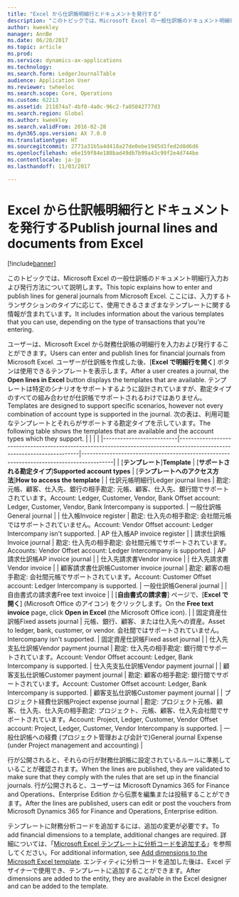 ```yaml
---
title: "Excel から仕訳帳明細行とドキュメントを発行する"
description: "このトピックでは、Microsoft Excel の一般仕訳帳のドキュメント明細行入力および発行方法について説明します。 ここには、入力するトランザクションのタイプに応じて、使用できるさまざまなテンプレートに関する情報が含まれています。"
author: kweekley
manager: AnnBe
ms.date: 06/20/2017
ms.topic: article
ms.prod: 
ms.service: dynamics-ax-applications
ms.technology: 
ms.search.form: LedgerJournalTable
audience: Application User
ms.reviewer: twheeloc
ms.search.scope: Core, Operations
ms.custom: 62213
ms.assetid: 211874a7-4bf0-4a0c-96c2-fa05042777d3
ms.search.region: Global
ms.author: kweekley
ms.search.validFrom: 2016-02-28
ms.dyn365.ops.version: AX 7.0.0
ms.translationtype: HT
ms.sourcegitcommit: 2771a31b5a4d418a27de0ebe1945d1fed2d8d6d6
ms.openlocfilehash: e6e159f84e188bad49db7b99a43c99f2e4d744be
ms.contentlocale: ja-jp
ms.lasthandoff: 11/03/2017

---
```


# <a name="publish-journal-lines-and-documents-from-excel"></a><span data-ttu-id="912d3-104">Excel から仕訳帳明細行とドキュメントを発行する</span><span class="sxs-lookup"><span data-stu-id="912d3-104">Publish journal lines and documents from Excel</span></span>

[!include[banner](../includes/banner.md)]


<span data-ttu-id="912d3-105">このトピックでは、Microsoft Excel の一般仕訳帳のドキュメント明細行入力および発行方法について説明します。</span><span class="sxs-lookup"><span data-stu-id="912d3-105">This topic explains how to enter and publish lines for general journals from Microsoft Excel.</span></span> <span data-ttu-id="912d3-106">ここには、入力するトランザクションのタイプに応じて、使用できるさまざまなテンプレートに関する情報が含まれています。</span><span class="sxs-lookup"><span data-stu-id="912d3-106">It includes information about the various templates that you can use, depending on the type of transactions that you're entering.</span></span>

<span data-ttu-id="912d3-107">ユーザーは、Microsoft Excel から財務仕訳帳の明細行を入力および発行することができます。</span><span class="sxs-lookup"><span data-stu-id="912d3-107">Users can enter and publish lines for financial journals from Microsoft Excel.</span></span> <span data-ttu-id="912d3-108">ユーザーが仕訳帳を作成した後、[**Excel で明細行を開く**] ボタンは使用できるテンプレートを表示します。</span><span class="sxs-lookup"><span data-stu-id="912d3-108">After a user creates a journal, the **Open lines in Excel** button displays the templates that are available.</span></span> <span data-ttu-id="912d3-109">テンプレートは特定のシナリオをサポートするように設計されていますが、勘定タイプのすべての組み合わせが仕訳帳でサポートされるわけではありません。</span><span class="sxs-lookup"><span data-stu-id="912d3-109">Templates are designed to support specific scenarios, however not every combination of account type is supported in the journal.</span></span> <span data-ttu-id="912d3-110">次の表は、利用可能なテンプレートとそれらがサポートする勘定タイプを示しています。</span><span class="sxs-lookup"><span data-stu-id="912d3-110">The following table shows the templates that are available and the account types which they support.</span></span>
|                          |                                                                                                                         |                                                                                         |
|--------------------------|-------------------------------------------------------------------------------------------------------------------------|-----------------------------------------------------------------------------------------|
| <span data-ttu-id="912d3-111">[**テンプレート**]</span><span class="sxs-lookup"><span data-stu-id="912d3-111">**Template**</span></span>             | <span data-ttu-id="912d3-112">[**サポートされる勘定タイプ**]</span><span class="sxs-lookup"><span data-stu-id="912d3-112">**Supported account types**</span></span>                                                                                             | <span data-ttu-id="912d3-113">[**テンプレートへのアクセス方法**]</span><span class="sxs-lookup"><span data-stu-id="912d3-113">**How to access the template**</span></span>                                                          |
| <span data-ttu-id="912d3-114">仕訳元帳明細行</span><span class="sxs-lookup"><span data-stu-id="912d3-114">Ledger journal lines</span></span>     | <span data-ttu-id="912d3-115">勘定: 元帳、顧客、仕入先、銀行の相手勘定: 元帳、顧客、仕入先、銀行間でサポートされています。</span><span class="sxs-lookup"><span data-stu-id="912d3-115">Account: Ledger, Customer, Vendor, Bank Offset account: Ledger, Customer, Vendor, Bank Intercompany is supported.</span></span>       | <span data-ttu-id="912d3-116">一般仕訳帳</span><span class="sxs-lookup"><span data-stu-id="912d3-116">General journal</span></span>                                                                         |
| <span data-ttu-id="912d3-117">仕入帳</span><span class="sxs-lookup"><span data-stu-id="912d3-117">Invoice register</span></span>         | <span data-ttu-id="912d3-118">勘定: 仕入先の相手勘定: 会社間元帳ではサポートされていません。</span><span class="sxs-lookup"><span data-stu-id="912d3-118">Account: Vendor Offset account: Ledger Intercompany isn't supported.</span></span>                                                    | <span data-ttu-id="912d3-119">AP 仕入帳</span><span class="sxs-lookup"><span data-stu-id="912d3-119">AP invoice register</span></span>                                                                     |
| <span data-ttu-id="912d3-120">請求仕訳帳</span><span class="sxs-lookup"><span data-stu-id="912d3-120">Invoice journal</span></span>          | <span data-ttu-id="912d3-121">勘定: 仕入先の相手勘定: 会社間元帳でサポートされています。</span><span class="sxs-lookup"><span data-stu-id="912d3-121">Accounts: Vendor Offset account: Ledger Intercompany is supported.</span></span>                                                      | <span data-ttu-id="912d3-122">AP 請求仕訳帳</span><span class="sxs-lookup"><span data-stu-id="912d3-122">AP invoice journal</span></span>                                                                      |
| <span data-ttu-id="912d3-123">仕入先請求書</span><span class="sxs-lookup"><span data-stu-id="912d3-123">Vendor invoice</span></span>           |                                                                                                                         | <span data-ttu-id="912d3-124">仕入先請求書</span><span class="sxs-lookup"><span data-stu-id="912d3-124">Vendor invoice</span></span>                                                                          |
| <span data-ttu-id="912d3-125">顧客請求書仕訳帳</span><span class="sxs-lookup"><span data-stu-id="912d3-125">Customer invoice journal</span></span> | <span data-ttu-id="912d3-126">勘定: 顧客の相手勘定: 会社間元帳でサポートされています。</span><span class="sxs-lookup"><span data-stu-id="912d3-126">Account: Customer Offset account: Ledger Intercompany is supported.</span></span>                                                     | <span data-ttu-id="912d3-127">一般仕訳帳</span><span class="sxs-lookup"><span data-stu-id="912d3-127">General journal</span></span>                                                                         |
| <span data-ttu-id="912d3-128">自由書式の請求書</span><span class="sxs-lookup"><span data-stu-id="912d3-128">Free text invoice</span></span>        |                                                                                                                         | <span data-ttu-id="912d3-129">[**自由書式の請求書**] ページで、[**Excel で開く**] (Microsoft Office のアイコン) をクリックします。</span><span class="sxs-lookup"><span data-stu-id="912d3-129">On the **Free text invoice** page, click **Open in Excel** (the Microsoft Office icon).</span></span> |
| <span data-ttu-id="912d3-130">固定資産仕訳帳</span><span class="sxs-lookup"><span data-stu-id="912d3-130">Fixed assets journal</span></span>     | <span data-ttu-id="912d3-131">元帳、銀行、顧客、または仕入先への資産。</span><span class="sxs-lookup"><span data-stu-id="912d3-131">Asset to ledger, bank, customer, or vendor.</span></span> <span data-ttu-id="912d3-132">会社間ではサポートされていません。</span><span class="sxs-lookup"><span data-stu-id="912d3-132">Intercompany isn't supported.</span></span>                                               | <span data-ttu-id="912d3-133">固定資産仕訳帳</span><span class="sxs-lookup"><span data-stu-id="912d3-133">Fixed asset journal</span></span>                                                                     |
| <span data-ttu-id="912d3-134">仕入先支払仕訳帳</span><span class="sxs-lookup"><span data-stu-id="912d3-134">Vendor payment journal</span></span>   | <span data-ttu-id="912d3-135">勘定: 仕入先の相手勘定: 銀行間でサポートされています。</span><span class="sxs-lookup"><span data-stu-id="912d3-135">Account: Vendor Offset account: Ledger, Bank Intercompany is supported.</span></span>                                                 | <span data-ttu-id="912d3-136">仕入先支払仕訳帳</span><span class="sxs-lookup"><span data-stu-id="912d3-136">Vendor payment journal</span></span>                                                                  |
| <span data-ttu-id="912d3-137">顧客支払仕訳帳</span><span class="sxs-lookup"><span data-stu-id="912d3-137">Customer payment journal</span></span> | <span data-ttu-id="912d3-138">勘定: 顧客の相手勘定: 銀行間でサポートされています。</span><span class="sxs-lookup"><span data-stu-id="912d3-138">Account: Customer Offset account: Ledger, Bank Intercompany is supported.</span></span>                                               | <span data-ttu-id="912d3-139">顧客支払仕訳帳</span><span class="sxs-lookup"><span data-stu-id="912d3-139">Customer payment journal</span></span>                                                                |
| <span data-ttu-id="912d3-140">プロジェクト経費仕訳帳</span><span class="sxs-lookup"><span data-stu-id="912d3-140">Project expense journal</span></span>  | <span data-ttu-id="912d3-141">勘定: プロジェクト元帳、顧客、仕入先、仕入先の相手勘定: プロジェクト、元帳、顧客、仕入先会社間でサポートされています。</span><span class="sxs-lookup"><span data-stu-id="912d3-141">Account: Project, Ledger, Customer, Vendor Offset account: Project, Ledger, Customer, Vendor Intercompany is supported.</span></span> | <span data-ttu-id="912d3-142">一般仕訳帳への経費 (プロジェクト管理および会計で)</span><span class="sxs-lookup"><span data-stu-id="912d3-142">General journal Expense (under Project management and accounting)</span></span>                       |

<span data-ttu-id="912d3-143">行が公開されると、それらの行が財務仕訳帳に設定されているルールに準拠していることが確認されます。</span><span class="sxs-lookup"><span data-stu-id="912d3-143">When the lines are published, they are validated to make sure that they comply with the rules that are set up in the financial journals.</span></span> <span data-ttu-id="912d3-144">行が公開されると、ユーザーは Microsoft Dynamics 365 for Finance and Operations、Enterprise Edition から伝票を編集または投稿することができます。</span><span class="sxs-lookup"><span data-stu-id="912d3-144">After the lines are published, users can edit or post the vouchers from Microsoft Dynamics 365 for Finance and Operations, Enterprise edition.</span></span> 

<span data-ttu-id="912d3-145">テンプレートに財務分析コードを追加するには、追加の変更が必要です。</span><span class="sxs-lookup"><span data-stu-id="912d3-145">To add financial dimensions to a template, additional changes are required.</span></span> <span data-ttu-id="912d3-146">詳細については、「[Microsoft Excel テンプレートに分析コードを追加する](../../dev-itpro/financial/add-dimensions-excel-templates.md)」を参照してください。</span><span class="sxs-lookup"><span data-stu-id="912d3-146">For additional information, see [Add dimensions to the Microsoft Excel template](../../dev-itpro/financial/add-dimensions-excel-templates.md).</span></span> <span data-ttu-id="912d3-147">エンティティに分析コードを追加した後は、Excel デザイナーで使用でき、テンプレートに追加することができます。</span><span class="sxs-lookup"><span data-stu-id="912d3-147">After dimensions are added to the entity, they are available in the Excel designer and can be added to the template.</span></span>






